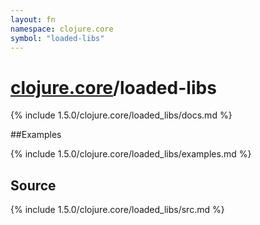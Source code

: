 ```yaml
---
layout: fn
namespace: clojure.core
symbol: "loaded-libs"
---
```


# [clojure.core](../)/loaded-libs

{% include 1.5.0/clojure.core/loaded_libs/docs.md %}

##Examples

{% include 1.5.0/clojure.core/loaded_libs/examples.md %}
## Source
{% include 1.5.0/clojure.core/loaded_libs/src.md %}

